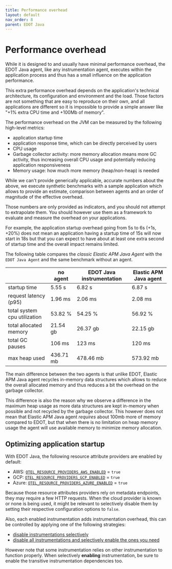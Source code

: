 ```yaml
---
title: Performance overhead
layout: default
nav_order: 8
parent: EDOT Java
---
```


# Performance overhead

While it is designed to and usually have minimal performance overhead, the EDOT Java agent, like any instrumentation agent,
executes within the application process and thus has a small influence on the application performance. 

This extra performance overhead depends on the application's technical architecture, its configuration and environment and 
the load. Those factors are not something that are easy to reproduce on their own, and all applications are different so 
it is impossible to provide a simple answer like "+1% extra CPU time and +100Mb of memory".

The performance overhead on the JVM can be measured by the following high-level metrics:

- application startup time
- application response time, which can be directly perceived by users
- CPU usage
- Garbage collector activity: more memory allocation means more GC activity, thus increasing overall CPU usage and potentially reducing application responsiveness
- Memory usage: how much more memory (heap/non-heap) is needed

While we can't provide generically applicable, accurate numbers about the above, we execute synthetic benchmarks with a sample application
which allows to provide an estimate, comparison between agents and an order of magnitude of the effective overhead.

Those numbers are only provided as indicators, and you should not attempt to extrapolate them. You should however use
them as a framework to evaluate and measure the overhead on your applications.

For example, the application startup overhead going from 5s to 6s (+1s, +20%) does not mean an application having a startup time of
15s will now start in 18s but that you can expect to have about at least one extra second of startup time and the overall
impact remains limited.

The following table compares the *classic Elastic APM Java Agent* with the `EDOT Java Agent` and the same benchmark without an agent.

|                              | no agent  | EDOT Java instrumentation | Elastic APM Java agent |
|------------------------------|-----------|---------------------------|------------------------|
| startup time                 | 5.55 s    | 6.82 s                    | 6.87 s                 |
| request latency (p95)        | 1.96 ms   | 2.06 ms                   | 2.08 ms                |
| total system cpu utilization | 53.82 %   | 54.25 %                   | 56.92 %                |
| total allocated memory       | 21.54 gb  | 26.37 gb                  | 22.15 gb               |
| total GC pauses              | 106 ms    | 123 ms                    | 120 ms                 |
| max heap used                | 436.71 mb | 478.46 mb                 | 573.92 mb              |

The main difference between the two agents is that unlike EDOT, Elastic APM Java agent recycles in-memory data
structures which allows to reduce the overall allocated memory and thus reduces a bit the overhead on the garbage collector.

This difference is also the reason why we observe a difference in the maximum heap usage as more data structures are kept
in-memory when possible and not recycled by the garbage collector. This however does not mean that Elastic APM Java agent _requires_
about 100mb more of memory compared to EDOT, but that when there is no limitation on heap memory usage the agent will
use available memory to minimize memory allocation.

## Optimizing application startup

With EDOT Java, the following resource attribute providers are enabled by default:

- AWS: [`OTEL_RESOURCE_PROVIDERS_AWS_ENABLED`](./configuration#configuration-options) = `true`
- GCP: [`OTEL_RESOURCE_PROVIDERS_GCP_ENABLED`](./configuration#configuration-options) = `true`
- Azure: [`OTEL_RESOURCE_PROVIDERS_AZURE_ENABLED`](./configuration#configuration-options) = `true`

Because those resource attributes providers rely on metadata endpoints, they may require a few HTTP requests.
When the cloud provider is known or none is being used, it might be relevant to selectively disable them by setting
their respective configuration options to `false`.

Also, each enabled instrumentation adds instrumentation overhead, this can be controlled by applying one of the following strategies:

- [disable instrumentations selectively](https://opentelemetry.io/docs/zero-code/java/agent/disable/#suppressing-specific-agent-instrumentation)
- [disable all instrumentations and selectively enable the ones you need](https://opentelemetry.io/docs/zero-code/java/agent/disable/#enable-only-specific-instrumentation)

However note that some instrumentation relies on other instrumentation to function properly.
When selectively **enabling** instrumentation, be sure to enable the transitive instrumentation dependencies too.
